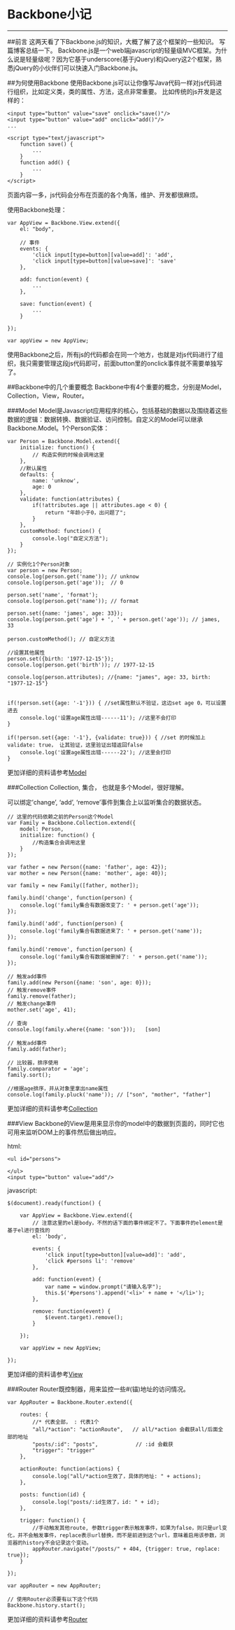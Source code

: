 # Backbone小记

------

##前言
这两天看了下Backbone.js的知识，大概了解了这个框架的一些知识。 写篇博客总结一下。
Backbone.js是一个web端javascript的轻量级MVC框架。为什么说是轻量级呢？因为它基于underscore(基于jQuery)和jQuery这2个框架，熟悉jQuery的小伙伴们可以快速入门Backbone.js。

##为何使用Backbone
使用Backbone.js可以让你像写Java代码一样对js代码进行组织，比如定义类，类的属性、方法，这点非常重要。
比如传统的js开发是这样的：
```
<input type="button" value="save" onclick="save()"/>
<input type="button" value="add" onclick="add()"/>
...

<script type="text/javascript">
    function save() {
        ...
    }
    function add() {
        ...
    }
</script>
```

页面内容一多，js代码会分布在页面的各个角落，维护、开发都很麻烦。

使用Backbone处理：
```
var AppView = Backbone.View.extend({
    el: "body",

    // 事件
    events: {
        'click input[type=button][value=add]': 'add',
        'click input[type=button][value=save]': 'save'
    },

    add: function(event) {
        ...
    },

    save: function(event) {
        ...
    }

});

var appView = new AppView;
```

使用Backbone之后，所有js的代码都会在同一个地方，也就是对js代码进行了组织，我只需要管理这段js代码即可，前面button里的onclick事件就不需要单独写了。

##Backbone中的几个重要概念
Backbone中有4个重要的概念，分别是Model，Collection，View，Router。

###Model
Model是Javascript应用程序的核心，包括基础的数据以及围绕着这些数据的逻辑：数据转换、数据验证、访问控制。自定义的Model可以继承Backbone.Model。1个Person实体：
```
var Person = Backbone.Model.extend({
    initialize: function() {
        // 构造实例的时候会调用这里
    },
    //默认属性
    defaults: {
        name: 'unknow',
        age: 0
    },
    validate: function(attributes) {
        if(!attributes.age || attributes.age < 0) {
            return "年龄小于0，出问题了";
        }
    },
    customMethod: function() {
        console.log("自定义方法");
    }
});

// 实例化1个Person对象
var person = new Person;
console.log(person.get('name')); // unknow
console.log(person.get('age'));  // 0

person.set('name', 'format');
console.log(person.get('name')); // format

person.set({name: 'james', age: 33});
console.log(person.get('age') + ', ' + person.get('age')); // james, 33

person.customMethod(); // 自定义方法

//设置其他属性
person.set({birth: '1977-12-15'});
console.log(person.get('birth')); // 1977-12-15

console.log(person.attributes); //{name: "james", age: 33, birth: "1977-12-15"}


if(!person.set({age: '-1'})) { //set属性默认不验证，这边set age 0，可以设置进去
    console.log('设置age属性出错------11'); //这里不会打印
}

if(!person.set({age: '-1'}, {validate: true})) { //set 的时候加上validate: true， 让其验证，这里验证出错返回false
    console.log('设置age属性出错------22'); //这里会打印
}
```

更加详细的资料请参考[Model](http://backbone.org/#Model)

###Collection
Collection, 集合， 也就是多个Model，很好理解。

可以绑定’change’, ‘add’, ‘remove’事件到集合上以监听集合的数据状态。

```
// 这里的代码依赖之前的Person这个Model
var Family = Backbone.Collection.extend({
    model: Person,
    initialize: function() {
        //构造集合会调用这里 
    }
});

var father = new Person({name: 'father', age: 42});
var mother = new Person({name: 'mother', age: 40});

var family = new Family([father, mother]);

family.bind('change', function(person) {
    console.log('family集合有数据改变了: ' + person.get('age'));
});

family.bind('add', function(person) {
    console.log('family集合有数据进来了: ' + person.get('name'));
});

family.bind('remove', function(person) {
    console.log('family集合有数据被删掉了: ' + person.get('name'));
});

// 触发add事件
family.add(new Person({name: 'son', age: 0}));
// 触发remove事件
family.remove(father);
// 触发change事件
mother.set('age', 41);

// 查询
console.log(family.where({name: 'son'}));   [son]

// 触发add事件
family.add(father);

// 比较器，排序使用
family.comparator = 'age';
family.sort();

//根据age排序，并从对象里拿出name属性
console.log(family.pluck('name')); // ["son", "mother", "father"]
```

更加详细的资料请参考[Collection](http://backbone.org/Collection)

###View
Backbone的View是用来显示你的model中的数据到页面的，同时它也可用来监听DOM上的事件然后做出响应。

html:

```
<ul id="persons">

</ul>
<input type="button" value="add"/>
```
javascript:
```
$(document).ready(function() {

    var AppView = Backbone.View.extend({
        // 注意这里的el是body，不然的话下面的事件绑定不了。下面事件的element是基于el进行查找的
        el: 'body',

        events: {
            'click input[type=button][value=add]': 'add',
            'click #persons li': 'remove'
        },

        add: function(event) {
            var name = window.prompt("请输入名字");
            this.$('#persons').append('<li>' + name + '</li>');
        },

        remove: function(event) {
            $(event.target).remove();
        }

    });

    var appView = new AppView;

});
```
更加详细的资料请参考[View](http://backbone.org/View)

###Router
Router既控制器，用来监控一些#(锚)地址的访问情况。

```
var AppRouter = Backbone.Router.extend({

    routes: {
        //* 代表全部， : 代表1个
        "all/*action": "actionRoute",   // all/*action 会截获all/后面全部的地址
        "posts/:id": "posts",            // :id 会截获
        "trigger": "trigger"
    },

    actionRoute: function(actions) {
        console.log("all/*action生效了，具体的地址: " + actions);
    },

    posts: function(id) {
        console.log("posts/:id生效了，id: " + id);
    },

    trigger: function() {
        //手动触发其他route, 参数trigger表示触发事件，如果为false，则只是url变化，并不会触发事件，replace表示url替换，而不是前进到这个url，意味着启用该参数，浏览器的history不会记录这个变动。
        appRouter.navigate("/posts/" + 404, {trigger: true, replace: true});
    }

});

var appRouter = new AppRouter;

// 使用Router必须要有以下这个代码
Backbone.history.start();
```

更加详细的资料请参考[Router](http://backbone.org/Router)

